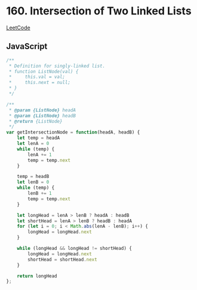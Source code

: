 # 160. Intersection of Two Linked Lists

[LeetCode](https://leetcode.com/problems/intersection-of-two-linked-lists/)

## JavaScript

```js
/**
 * Definition for singly-linked list.
 * function ListNode(val) {
 *     this.val = val;
 *     this.next = null;
 * }
 */

/**
 * @param {ListNode} headA
 * @param {ListNode} headB
 * @return {ListNode}
 */
var getIntersectionNode = function(headA, headB) {
    let temp = headA
    let lenA = 0
    while (temp) {
        lenA += 1
        temp = temp.next
    }

    temp = headB
    let lenB = 0
    while (temp) {
        lenB += 1
        temp = temp.next
    }

    let longHead = lenA > lenB ? headA : headB
    let shortHead = lenA > lenB ? headB : headA
    for (let i = 0; i < Math.abs(lenA - lenB); i++) {
        longHead = longHead.next
    }

    while (longHead && longHead != shortHead) {
        longHead = longHead.next
        shortHead = shortHead.next
    }

    return longHead
};
```
